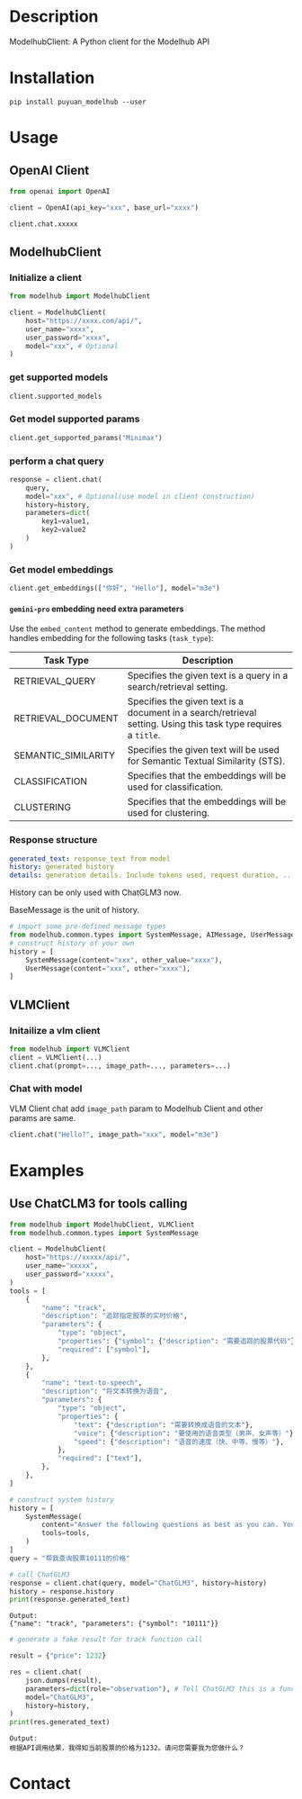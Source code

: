 # Description
ModelhubClient: A Python client for the Modelhub API

# Installation

```shell
pip install puyuan_modelhub --user
```


# Usage 

## OpenAI Client

```python
from openai import OpenAI

client = OpenAI(api_key="xxx", base_url="xxxx")

client.chat.xxxxx
```

## ModelhubClient

### Initialize a client
```python
from modelhub import ModelhubClient

client = ModelhubClient(
    host="https://xxxx.com/api/",
    user_name="xxxx",
    user_password="xxxx",
    model="xxx", # Optional
)
```

### get supported models

```python
client.supported_models
```

### Get model supported params

```python
client.get_supported_params("Minimax")
```

### perform a chat query
```python
response = client.chat(
    query,
    model="xxx", # Optional(use model in client construction)
    history=history,
    parameters=dict(
        key1=value1,
        key2=value2
    )
)
```

### Get model embeddings

```python
client.get_embeddings(["你好", "Hello"], model="m3e")
```

#### `gemini-pro` embedding need extra parameters

Use the `embed_content` method to generate embeddings. The method handles embedding for the following tasks (`task_type`):

|Task Type |	Description|
|----------|---------------|
|RETRIEVAL_QUERY |	Specifies the given text is a query in a search/retrieval setting.|
|RETRIEVAL_DOCUMENT	|Specifies the given text is a document in a search/retrieval setting. Using this task type requires a `title`. |
|SEMANTIC_SIMILARITY|	Specifies the given text will be used for Semantic Textual Similarity (STS).|
|CLASSIFICATION	|Specifies that the embeddings will be used for classification.|
|CLUSTERING	|Specifies that the embeddings will be used for clustering.|


### Response structure

```yaml
generated_text: response_text from model
history: generated history
details: generation details. Include tokens used, request duration, ...
```

History can be only used with ChatGLM3 now.

BaseMessage is the unit of history.

```python
# import some pre-defined message types
from modelhub.common.types import SystemMessage, AIMessage, UserMessage
# construct history of your own
history = [
    SystemMessage(content="xxx", other_value="xxxx"),
    UserMessage(content="xxx", other="xxxx"),
]
```
## VLMClient

### Initailize a vlm client
```python
from modelhub import VLMClient
client = VLMClient(...)
client.chat(prompt=..., image_path=..., parameters=...)
```

### Chat with model

VLM Client chat add `image_path` param to Modelhub Client and other params are same.

```python
client.chat("Hello?", image_path="xxx", model="m3e")
```

# Examples

## Use ChatCLM3 for tools calling

```python
from modelhub import ModelhubClient, VLMClient
from modelhub.common.types import SystemMessage

client = ModelhubClient(
    host="https://xxxxx/api/",
    user_name="xxxxx",
    user_password="xxxxx",
)
tools = [
    {
        "name": "track",
        "description": "追踪指定股票的实时价格",
        "parameters": {
            "type": "object",
            "properties": {"symbol": {"description": "需要追踪的股票代码"}},
            "required": ["symbol"],
        },
    },
    {
        "name": "text-to-speech",
        "description": "将文本转换为语音",
        "parameters": {
            "type": "object",
            "properties": {
                "text": {"description": "需要转换成语音的文本"},
                "voice": {"description": "要使用的语音类型（男声、女声等）"},
                "speed": {"description": "语音的速度（快、中等、慢等）"},
            },
            "required": ["text"],
        },
    },
]

# construct system history
history = [
    SystemMessage(
        content="Answer the following questions as best as you can. You have access to the following tools:",
        tools=tools,
    )
]
query = "帮我查询股票10111的价格"

# call ChatGLM3
response = client.chat(query, model="ChatGLM3", history=history)
history = response.history
print(response.generated_text)
```
```shell
Output:
{"name": "track", "parameters": {"symbol": "10111"}}
```

```python
# generate a fake result for track function call

result = {"price": 1232}

res = client.chat(
    json.dumps(result),
    parameters=dict(role="observation"), # Tell ChatGLM3 this is a function call result
    model="ChatGLM3",
    history=history,
)
print(res.generated_text)
```

```shell
Output:
根据API调用结果，我得知当前股票的价格为1232。请问您需要我为您做什么？
```
# Contact
